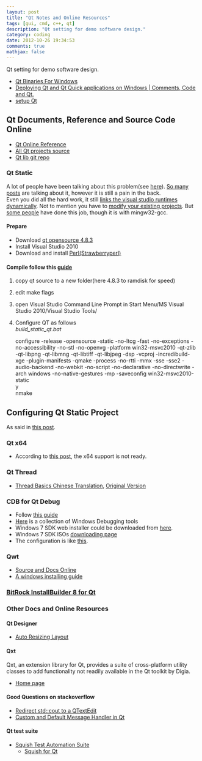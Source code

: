 ```yaml
---
layout: post
title: "Qt Notes and Online Resources"
tags: [gui, cmd, c++, qt]
description: "Qt setting for demo software design."
category: coding
date: 2012-10-26 19:34:53
comments: true
mathjax: false
---
```


Qt setting for demo software design.

<!--more-->

+ [Qt Binaries For Windows](http://qt-windows-binaries.googlecode.com/svn/site/QtWindowsBinaries)
+ [Deploying Qt and Qt Quick applications on Windows | Comments, Code and Qt.](http://www.johanpaul.com/blog/2011/07/deploying-qt-and-qt-quick-applications-on-windows/)
+ [setup Qt](http://www.geometrian.com/programming/tutorials/setup_Qt.txt)

## Qt Documents, Reference and Source Code Online    
+ [Qt Online Reference](http://doc.qt.digia.com/)    
+ [All Qt projects source](http://qt.gitorious.org/)    
+ [Qt lib git repo](http://qt.gitorious.org/qt/qt)    

### Qt Static    
A lot of people have been talking about this problem(see [here](http://stackoverflow.com/questions/7836883/how-to-compile-qt-statically-under-windows)). [So many posts](http://qt-project.org/search/tag/static~build) are talking about it, however it is still a pain in the back.     
Even you did all the hard work, it still [links the visual studio runtimes dynamically](http://qt-project.org/faq/answer/why_does_a_statically_built_qt_use_the_dynamic_visual_studio_runtime_librar). Not to mention you have to [modify your existing projects](http://stackoverflow.com/questions/1011197/qt-static-linking-and-deployment). But [some people](http://projectgus.com/2011/09/developing-qt-apps-for-windows-using-linux-wine/) have done this job, though it is with mingw32-gcc.    

#### Prepare    
+ Download [qt opensource 4.8.3](http://qt-project.org/downloads)    
+ Install Visual Studio 2010    
+ Download and install [Perl(Strawberryperl)](http://strawberryperl.com/)    

#### Compile follow this [guide](http://www.formortals.com/build-qt-static-small-microsoft-intel-gcc-compiler/)    
1. copy qt source to a new folder(here 4.8.3 to ramdisk for speed)    
2. edit make flags    
3. open Visual Studio Command Line Prompt in Start Menu/MS Visual Studio 2010/Visual Studio Tools/    
4. Configure QT as follows    
*build_static_qt.bat*   

    configure -release -opensource -static -no-ltcg -fast -no-exceptions -no-accessibility -no-stl -no-openvg -platform win32-msvc2010 -qt-zlib -qt-libpng -qt-libmng -qt-libtiff -qt-libjpeg -dsp -vcproj -incredibuild-xge -plugin-manifests -qmake -process -no-rtti -mmx -sse -sse2 -audio-backend -no-webkit -no-script -no-declarative -no-directwrite -arch windows -no-native-gestures -mp -saveconfig win32-msvc2010-static    
y    
nmake   


## Configuring Qt Static Project    
As said in [this post](http://www.formortals.com/how-to-statically-link-qt-4/).    

### Qt x64    
+ According to [this post](http://qt-project.org/wiki/How_to_build_64bit_Qt_for_windows), the x64 support is not ready.    

### Qt Thread    
+ [Thread Basics Chinese Translation](http://blog.csdn.net/dbzhang800/article/details/6554104), [Original Version](http://qt-project.org/doc/qt-4.8/thread-basics.html)     

### CDB for Qt Debug    
+ Follow [this guide](http://doc.qt.digia.com/qtcreator-2.4/creator-debugger-engines.html)    
+ [Here](http://msdn.microsoft.com/en-us/windows/hardware/gg463009) is a collection of Windows Debugging tools     
+ Windows 7 SDK web installer could be downloaded from [here](http://www.microsoft.com/en-us/download/details.aspx?id=8279).    
+ Windows 7 SDK ISOs [downloading page](http://www.microsoft.com/en-us/download/details.aspx?id=8442)    
+ The configuration is like [this](http://stackoverflow.com/questions/9975949/how-to-configure-cdb-in-qt-creator).    

### Qwt    
+ [Source and Docs Online](http://qwt.sourceforge.net/index.html)    
+ [A windows installing guide](http://johnhforrest.com/2010/09/installing-qwt-on-windows/)    

### [BitRock InstallBuilder 8 for Qt](http://installbuilder.bitrock.com/download-installbuilder-for-qt-step-2.html)    

### Other Docs and Online Resources    

#### Qt Designer    
+ [Auto Resizing Layout](http://stackoverflow.com/questions/3492739/auto-expanding-layout-with-qt-designer)    

#### Qxt    
Qxt, an extension library for Qt, provides a suite of cross-platform utility classes to add functionality not readily available in the Qt toolkit by Digia.    
+ [Home page](http://libqxt.bitbucket.org/doc/tip/index.html)    

#### Good Questions on stackoverflow    
+ [Redirect std::cout to a QTextEdit](http://stackoverflow.com/questions/10308425/redirect-stdcout-to-a-qtextedit)     
+ [Custom and Default Message Handler in Qt](http://stackoverflow.com/questions/4335331/custom-and-default-message-handler-in-qt)     

#### Qt test suite    
+ [Squish Test Automation Suite](http://www.froglogic.com/index.php)    
  - [Squish for Qt](http://www.froglogic.com/squish/gui-testing/editions/qt.php)     

